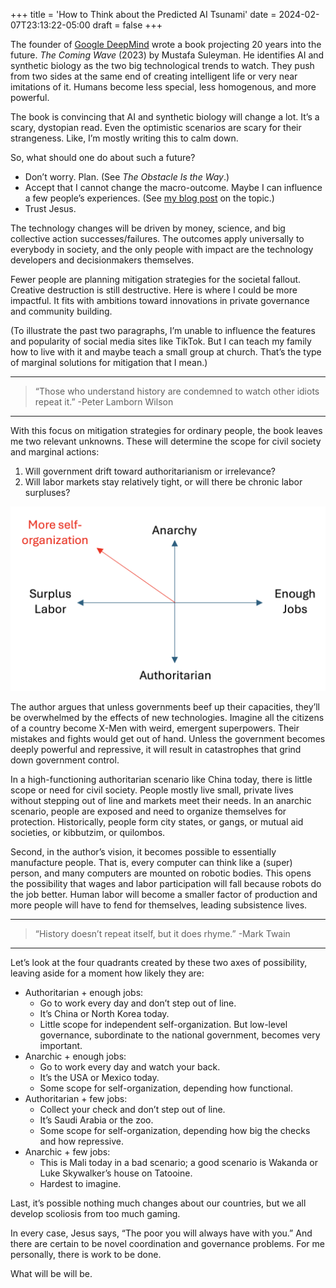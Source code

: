 +++ 
title = 'How to Think about the Predicted AI Tsunami' 
date = 2024-02-07T23:13:22-05:00 
draft = false 
+++

The founder of [Google DeepMind](https://deepmind.google/) wrote a book projecting 20 years into the future. *The Coming Wave* (2023) by Mustafa Suleyman. He identifies AI and synthetic biology as the two big technological trends to watch. They push from two sides at the same end of creating intelligent life or very near imitations of it. Humans become less special, less homogenous, and more powerful.

The book is convincing that AI and synthetic biology will change a lot. It’s a scary, dystopian read. Even the optimistic scenarios are scary for their strangeness. Like, I’m mostly writing this to calm down.

So, what should one do about such a future? 
- Don’t worry. Plan. (See *The Obstacle Is the Way*.)
- Accept that I cannot change the macro-outcome. Maybe I can influence a few people’s experiences. (See [my blog post](https://wyattclarke.github.io/place-for-family/philosophy/empathy/) on the topic.)
- Trust Jesus.

The technology changes will be driven by money, science, and big collective action successes/failures. The outcomes apply universally to everybody in society, and the only people with impact are the technology developers and decisionmakers themselves. 

Fewer people are planning mitigation strategies for the societal fallout. Creative destruction is still destructive. Here is where I could be more impactful. It fits with ambitions toward innovations in private governance and community building.

(To illustrate the past two paragraphs, I’m unable to influence the features and popularity of social media sites like TikTok. But I can teach my family how to live with it and maybe teach a small group at church. That’s the type of marginal solutions for mitigation that I mean.)

---

> “Those who understand history are condemned to watch other idiots repeat it.” -Peter Lamborn Wilson

---

With this focus on mitigation strategies for ordinary people, the book leaves me two relevant unknowns. These will determine the scope for civil society and marginal actions:
1. Will government drift toward authoritarianism or irrelevance?
2. Will labor markets stay relatively tight, or will there be chronic labor surpluses?

![Axes I worry about.](/static/img/the_coming_wave_axes.png)

The author argues that unless governments beef up their capacities, they’ll be overwhelmed by the effects of new technologies. Imagine all the citizens of a country become X-Men with weird, emergent superpowers. Their mistakes and fights would get out of hand. Unless the government becomes deeply powerful and repressive, it will result in catastrophes that grind down government control.

In a high-functioning authoritarian scenario like China today, there is little scope or need for civil society. People mostly live small, private lives without stepping out of line and markets meet their needs. In an anarchic scenario, people are exposed and need to organize themselves for protection. Historically, people form city states, or gangs, or mutual aid societies, or kibbutzim, or quilombos.

Second, in the author’s vision, it becomes possible to essentially manufacture people. That is, every computer can think like a (super) person, and many computers are mounted on robotic bodies. This opens the possibility that wages and labor participation will fall because robots do the job better. Human labor will become a smaller factor of production and more people will have to fend for themselves, leading subsistence lives.

---

> “History doesn’t repeat itself, but it does rhyme.” -Mark Twain

---

Let’s look at the four quadrants created by these two axes of possibility, leaving aside for a moment how likely they are:
- Authoritarian + enough jobs: 
  - Go to work every day and don’t step out of line. 
  - It’s China or North Korea today. 
  - Little scope for independent self-organization. But low-level governance, subordinate to the national government, becomes very important.
- Anarchic + enough jobs: 
  - Go to work every day and watch your back. 
  - It’s the USA or Mexico today. 
  - Some scope for self-organization, depending how functional.
- Authoritarian + few jobs: 
  - Collect your check and don’t step out of line. 
  - It’s Saudi Arabia or the zoo. 
  - Some scope for self-organization, depending how big the checks and how repressive.
- Anarchic + few jobs:
  - This is Mali today in a bad scenario; a good scenario is Wakanda or Luke Skywalker’s house on Tatooine. 
  - Hardest to imagine.

Last, it’s possible nothing much changes about our countries, but we all develop scoliosis from too much gaming.

In every case, Jesus says, “The poor you will always have with you.” And there are certain to be novel coordination and governance problems. For me personally, there is work to be done. 

What will be will be.

